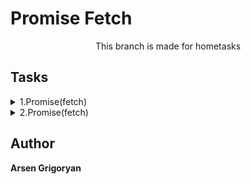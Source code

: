 # Promise Fetch

<p align="center">This branch is made for hometasks</p>

## Tasks

<details>
    <summary> 1.Promise(fetch)</summary>
    <br>
    Task:Use promise

[Solution](./js/script.js)

</details>
<details>
    <summary>2.Promise(fetch)</summary>
    <br>
    Task: Use fetch

[Solution](./js/index.js)

</details>

## Author

**Arsen Grigoryan**
